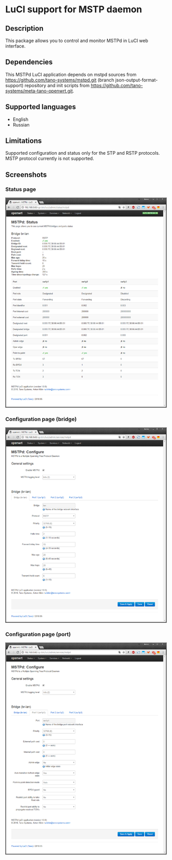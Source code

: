 # LuCI support for MSTP daemon

## Description
This package allows you to control and monitor MSTPd in LuCI web interface.


## Dependencies
This MSTPd LuCI application depends on mstpd sources from
https://github.com/tano-systems/mstpd.git (branch json-output-format-support) repository
and init scripts from https://github.com/tano-systems/meta-tano-openwrt.git.


## Supported languages
- English
- Russian


## Limitations

Supported configuration and status only for the STP and RSTP protocols.
MSTP protocol currently is not supported.


## Screenshots

### Status page
![Status page](screenshots/luci-app-mstpd-status.png?raw=true "Status page")

### Configuration page (bridge)
![Configuration page (bridge)](screenshots/luci-app-mstpd-config-bridge.png?raw=true "Configuration page (bridge)")

### Configuration page (port)
![Configuration page (port)](screenshots/luci-app-mstpd-config-port.png?raw=true "Configuration page (port)")

